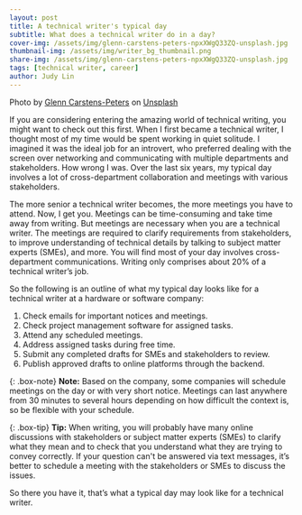 ```yaml
---
layout: post
title: A technical writer's typical day
subtitle: What does a technical writer do in a day?
cover-img: /assets/img/glenn-carstens-peters-npxXWgQ33ZQ-unsplash.jpg
thumbnail-img: /assets/img/writer_bg_thumbnail.png
share-img: /assets/img/glenn-carstens-peters-npxXWgQ33ZQ-unsplash.jpg
tags: [technical writer, career]
author: Judy Lin
---
```

Photo by <a href="https://unsplash.com/@glenncarstenspeters?utm_content=creditCopyText&utm_medium=referral&utm_source=unsplash">Glenn Carstens-Peters</a> on <a href="https://unsplash.com/photos/person-using-macbook-pro-npxXWgQ33ZQ?utm_content=creditCopyText&utm_medium=referral&utm_source=unsplash">Unsplash</a> 

If you are considering entering the amazing world of technical writing, you might want to check out this first. When I first became a technical writer, I thought most of my time would be spent working in quiet solitude. I imagined it was the ideal job for an introvert, who preferred dealing with the screen over networking and communicating with multiple departments and stakeholders. How wrong I was. Over the last six years, my typical day involves a lot of cross-department collaboration and meetings with various stakeholders.

The more senior a technical writer becomes, the more meetings you have to attend. Now, I get you. Meetings can be time-consuming and take time away from writing. But meetings are necessary when you are a technical writer. The meetings are required to clarify requirements from stakeholders, to improve understanding of technical details by talking to subject matter experts (SMEs), and more. You will find most of your day involves cross-department communications. Writing only comprises about 20% of a technical writer’s job.

So the following is an outline of what my typical day looks like for a technical writer at a hardware or software company:

1. Check emails for important notices and meetings.
2. Check project management software for assigned tasks.
3. Attend any scheduled meetings.
4. Address assigned tasks during free time.
5. Submit any completed drafts for SMEs and stakeholders to review.
6. Publish approved drafts to online platforms through the backend.

{: .box-note}
**Note:**
Based on the company, some companies will schedule meetings on the day or with very short notice. Meetings can last anywhere from 30 minutes to several hours depending on how difficult the context is, so be flexible with your schedule.

{: .box-tip}
**Tip:** 
When writing, you will probably have many online discussions with stakeholders or subject matter experts (SMEs) to clarify what they mean and to check that you understand what they are trying to convey correctly. If your question can't be answered via text messages, it’s better to schedule a meeting with the stakeholders or SMEs to discuss the issues.

So there you have it, that’s what a typical day may look like for a technical writer.

